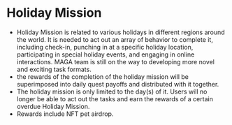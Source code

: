 # Holiday Mission

* Holiday Mission is related to various holidays in different regions around the world. It is needed to act out an array of behavior to complete it, including check-in, punching in at a specific holiday location, participating in special holiday events, and engaging in online interactions. MAGA team is still on the way to developing more novel and exciting task formats.
* the rewards of the completion of the holiday mission will be superimposed into daily quest payoffs and distributed with it together.
* The holiday mission is only limited to the day(s) of it. Users will no longer be able to act out the tasks and earn the rewards of a certain overdue Holiday Mission.
* Rewards include NFT pet airdrop.
